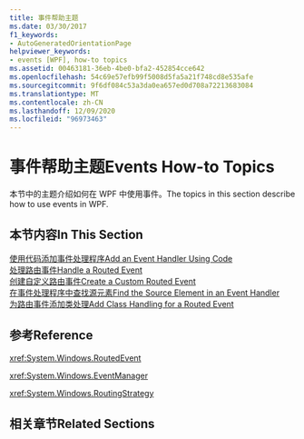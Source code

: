 ```yaml
---
title: 事件帮助主题
ms.date: 03/30/2017
f1_keywords:
- AutoGeneratedOrientationPage
helpviewer_keywords:
- events [WPF], how-to topics
ms.assetid: 00463181-36eb-4be0-bfa2-452854cce642
ms.openlocfilehash: 54c69e57efb99f5008d5fa5a21f748cd8e535afe
ms.sourcegitcommit: 9f6df084c53a3da0ea657ed0d708a72213683084
ms.translationtype: MT
ms.contentlocale: zh-CN
ms.lasthandoff: 12/09/2020
ms.locfileid: "96973463"
---
```

# <a name="events-how-to-topics"></a><span data-ttu-id="3e325-102">事件帮助主题</span><span class="sxs-lookup"><span data-stu-id="3e325-102">Events How-to Topics</span></span>
<span data-ttu-id="3e325-103">本节中的主题介绍如何在 WPF 中使用事件。</span><span class="sxs-lookup"><span data-stu-id="3e325-103">The topics in this section describe how to use events in WPF.</span></span>  
  
## <a name="in-this-section"></a><span data-ttu-id="3e325-104">本节内容</span><span class="sxs-lookup"><span data-stu-id="3e325-104">In This Section</span></span>  
 [<span data-ttu-id="3e325-105">使用代码添加事件处理程序</span><span class="sxs-lookup"><span data-stu-id="3e325-105">Add an Event Handler Using Code</span></span>](how-to-add-an-event-handler-using-code.md)  
 [<span data-ttu-id="3e325-106">处理路由事件</span><span class="sxs-lookup"><span data-stu-id="3e325-106">Handle a Routed Event</span></span>](how-to-handle-a-routed-event.md)  
 [<span data-ttu-id="3e325-107">创建自定义路由事件</span><span class="sxs-lookup"><span data-stu-id="3e325-107">Create a Custom Routed Event</span></span>](how-to-create-a-custom-routed-event.md)  
 [<span data-ttu-id="3e325-108">在事件处理程序中查找源元素</span><span class="sxs-lookup"><span data-stu-id="3e325-108">Find the Source Element in an Event Handler</span></span>](how-to-find-the-source-element-in-an-event-handler.md)  
 [<span data-ttu-id="3e325-109">为路由事件添加类处理</span><span class="sxs-lookup"><span data-stu-id="3e325-109">Add Class Handling for a Routed Event</span></span>](how-to-add-class-handling-for-a-routed-event.md)  
  
## <a name="reference"></a><span data-ttu-id="3e325-110">参考</span><span class="sxs-lookup"><span data-stu-id="3e325-110">Reference</span></span>  
 <xref:System.Windows.RoutedEvent>  
  
 <xref:System.Windows.EventManager>  
  
 <xref:System.Windows.RoutingStrategy>  
  
## <a name="related-sections"></a><span data-ttu-id="3e325-111">相关章节</span><span class="sxs-lookup"><span data-stu-id="3e325-111">Related Sections</span></span>
